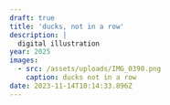 ```yaml
---
draft: true
title: 'ducks, not in a row'
description: |
  digital illustration
year: 2025
images:
  - src: /assets/uploads/IMG_0390.png
    caption: ducks not in a row
date: 2023-11-14T10:14:33.896Z
---
```


